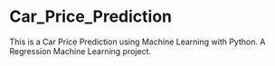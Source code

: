 # Car_Price_Prediction
This is a Car Price Prediction using Machine Learning with Python. A Regression Machine Learning project. 
